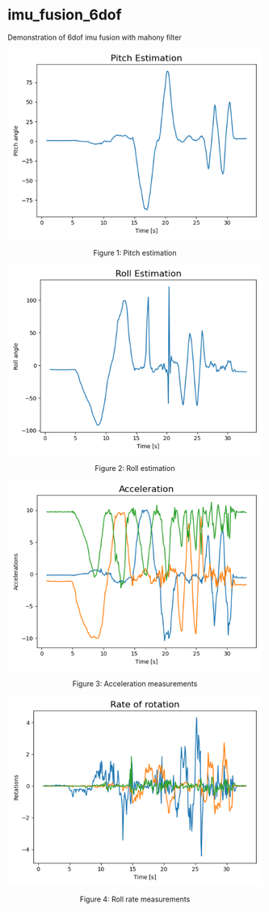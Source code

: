 # imu_fusion_6dof
Demonstration of 6dof imu fusion with mahony filter

![Example](/ExamplePlots/Pitch_estimation.png)
<p align="center">Figure 1: Pitch estimation</p>

![Example](/ExamplePlots/Roll_estimation.png)
<p align="center">Figure 2: Roll estimation</p>

![Example](/ExamplePlots/acceleration.png)
<p align="center">Figure 3: Acceleration measurements</p>

![Example](/ExamplePlots/rate_of_rotation.png)
<p align="center">Figure 4: Roll rate measurements</p>

